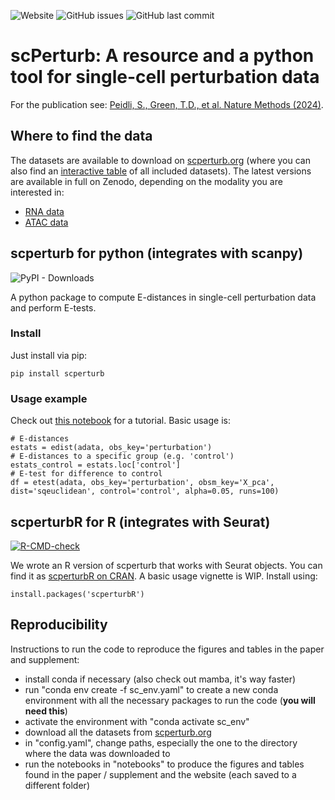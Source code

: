 ![Website](https://img.shields.io/website?down_color=red&down_message=offline&label=scperturb.org&up_message=online&url=http%3A%2F%2Fprojects.sanderlab.org%2Fscperturb%2F)
![GitHub issues](https://img.shields.io/github/issues-raw/sanderlab/scperturb)
![GitHub last commit](https://img.shields.io/github/last-commit/sanderlab/scperturb)

# scPerturb: A resource and a python tool for single-cell perturbation data
For the publication see: [Peidli, S., Green, T.D., et al. Nature Methods (2024)](https://www.nature.com/articles/s41592-023-02144-y).

## Where to find the data
The datasets are available to download on [scperturb.org](https://scperturb.org/) (where you can also find an [interactive table](http://projects.sanderlab.org/scperturb/datavzrd/scPerturb_vzrd_v1/dataset_info/index_1.html) of all included datasets). The latest versions are available in full on Zenodo, depending on the modality you are interested in:
- [RNA data](https://zenodo.org/records/13350497)
- [ATAC data](https://zenodo.org/record/7058382)

## scperturb for python (integrates with scanpy)
![PyPI - Downloads](https://img.shields.io/pypi/dm/scperturb?label=PyPI%20downloads)

A python package to compute E-distances in single-cell perturbation data and perform E-tests.

### Install
Just install via pip:

```
pip install scperturb
```

### Usage example

Check out [this notebook](https://github.com/sanderlab/scPerturb/blob/master/package/notebooks/e-distance.ipynb) for a tutorial.
Basic usage is:
```
# E-distances
estats = edist(adata, obs_key='perturbation')
# E-distances to a specific group (e.g. 'control')
estats_control = estats.loc['control']
# E-test for difference to control
df = etest(adata, obs_key='perturbation', obsm_key='X_pca', dist='sqeuclidean', control='control', alpha=0.05, runs=100)
```

## scperturbR for R (integrates with Seurat)
[![R-CMD-check](https://github.com/sanderlab/scPerturb/actions/workflows/R-CMD-check.yaml/badge.svg)](https://github.com/sanderlab/scPerturb/actions/workflows/R-CMD-check.yaml)

We wrote an R version of scperturb that works with Seurat objects. You can find it as [scperturbR on CRAN](https://cran.r-project.org/package=scperturbR). A basic usage vignette is WIP.
Install using:
```
install.packages('scperturbR')
```

## Reproducibility
Instructions to run the code to reproduce the figures and tables in the paper and supplement:
- install conda if necessary (also check out mamba, it's way faster)
- run "conda env create -f sc_env.yaml" to create a new conda environment with all the necessary packages to run the code (**you will need this**)
- activate the environment with "conda activate sc_env"
- download all the datasets from [scperturb.org](https://scperturb.org/)
- in "config.yaml", change paths, especially the one to the directory where the data was downloaded to
- run the notebooks in "notebooks" to produce the figures and tables found in the paper / supplement and the website (each saved to a different folder)


